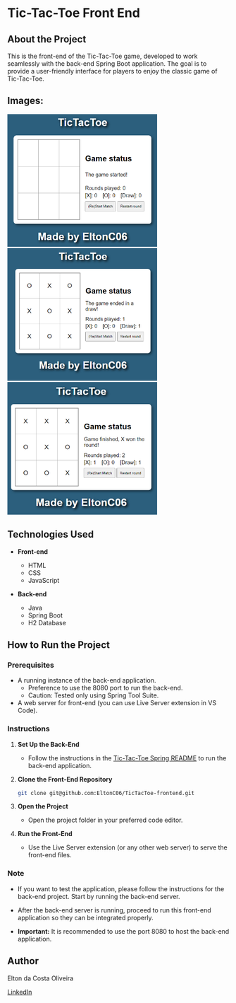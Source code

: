 # Tic-Tac-Toe Front End

## About the Project

This is the front-end of the Tic-Tac-Toe game, developed to work seamlessly with the back-end Spring Boot application. The goal is to provide a user-friendly interface for players to enjoy the classic game of Tic-Tac-Toe.

## Images:

<img src="images/screenshots/tic-tac-toe-game-board.png" alt="Tic-Tac-Toe Game Board" width="340" height="300">

<img src="images/screenshots/tic-tac-toe-draw-screen.png" alt="Tic-Tac-Toe Draw Screen" width="340" height="300">

<img src="images/screenshots/tic-tac-toe-win-screen.png" alt="Tic-Tac-Toe Win Screen" width="340" height="300">


## Technologies Used

- **Front-end**
  - HTML
  - CSS
  - JavaScript

- **Back-end**
  - Java
  - Spring Boot
  - H2 Database

## How to Run the Project

### Prerequisites

- A running instance of the back-end application.
    - Preference to use the 8080 port to run the back-end.
    - Caution: Tested only using Spring Tool Suite.
- A web server for front-end (you can use Live Server extension in VS Code).

### Instructions

1. **Set Up the Back-End**
   - Follow the instructions in the [Tic-Tac-Toe Spring README](https://github.com/EltonC06/TicTacToeSpring/blob/main/README.md) to run the back-end application.

2. **Clone the Front-End Repository**
   ```bash
   git clone git@github.com:EltonC06/TicTacToe-frontend.git
   ```

3. **Open the Project**
   - Open the project folder in your preferred code editor.

4. **Run the Front-End**
   - Use the Live Server extension (or any other web server) to serve the front-end files.

### Note
- If you want to test the application, please follow the instructions for the back-end project. Start by running the back-end server.

- After the back-end server is running, proceed to run this front-end application so they can be integrated properly.

- **Important:** It is recommended to use the port 8080 to host the back-end application.

## Author

Elton da Costa Oliveira

[LinkedIn](https://www.linkedin.com/in/elton-da-costa/)